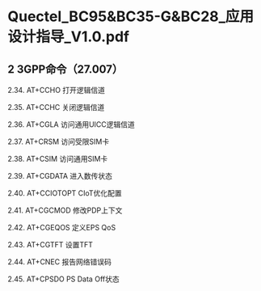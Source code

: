 # Quectel_BC95&BC35-G&BC28_应用设计指导_V1.0.pdf

## 2 3GPP命令（27.007）

2.34. AT+CCHO  打开逻辑信道

2.35. AT+CCHC  关闭逻辑信道

2.36. AT+CGLA  访问通用UICC逻辑信道

2.37. AT+CRSM  访问受限SIM卡

2.38. AT+CSIM  访问通用SIM卡

2.39. AT+CGDATA  进入数传状态

2.40. AT+CCIOTOPT  CIoT优化配置

2.41. AT+CGCMOD  修改PDP上下文

2.42. AT+CGEQOS  定义EPS QoS

2.43. AT+CGTFT  设置TFT

2.44. AT+CNEC  报告网络错误码

2.45. AT+CPSDO  PS Data Off状态